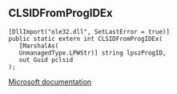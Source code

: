 ## CLSIDFromProgIDEx

```
[DllImport("ole32.dll", SetLastError = true)]
public static extern int CLSIDFromProgIDEx(
   [MarshalAs(
   UnmanagedType.LPWStr)] string lpszProgID,
   out Guid pclsid
);
```

[Microsoft documentation](https://docs.microsoft.com/en-us/windows/win32/api/combaseapi/nf-combaseapi-clsidfromprogidex)
